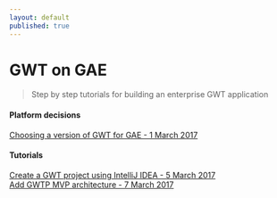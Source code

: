```yaml
---
layout: default
published: true
---
```


# [](#header-1)GWT on GAE 

> Step by step tutorials for building an enterprise GWT application   
    
  
#### [](#header-2)Platform decisions  
[Choosing a version of GWT for GAE - 1 March 2017](which-gwt-on-gae)  

#### [](#header-2)Tutorials  
[Create a GWT project using IntelliJ IDEA - 5 March 2017](intelliJ-basic-project)  
[Add GWTP MVP architecture - 7 March 2017](add-gwtp-mvp-architecture)  
